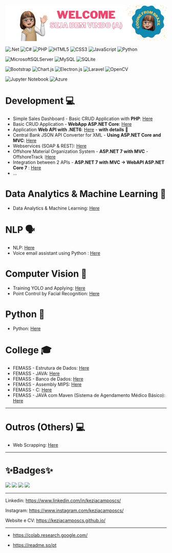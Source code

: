 ![alt text](https://raw.githubusercontent.com/keziacamposcs/keziacamposcs/main/README/Welcome.png)

![.Net](https://img.shields.io/badge/.NET-5C2D91?style=for-the-badge&logo=.net&logoColor=white)
![C#](https://img.shields.io/badge/c%23-%23239120.svg?style=for-the-badge&logo=c-sharp&logoColor=white)
![PHP](https://img.shields.io/badge/php-%23777BB4.svg?style=for-the-badge&logo=php&logoColor=white)
![HTML5](https://img.shields.io/badge/html5-%23E34F26.svg?style=for-the-badge&logo=html5&logoColor=white)
![CSS3](https://img.shields.io/badge/css3-%231572B6.svg?style=for-the-badge&logo=css3&logoColor=white)
![JavaScript](https://img.shields.io/badge/javascript-%23323330.svg?style=for-the-badge&logo=javascript&logoColor=%23F7DF1E)
![Python](https://img.shields.io/badge/python-3670A0?style=for-the-badge&logo=python&logoColor=ffdd54)

![MicrosoftSQLServer](https://img.shields.io/badge/Microsoft%20SQL%20Server-CC2927?style=for-the-badge&logo=microsoft%20sql%20server&logoColor=white)
![MySQL](https://img.shields.io/badge/mysql-%2300f.svg?style=for-the-badge&logo=mysql&logoColor=white)
![SQLite](https://img.shields.io/badge/sqlite-%2307405e.svg?style=for-the-badge&logo=sqlite&logoColor=white)

![Bootstrap](https://img.shields.io/badge/bootstrap-%238511FA.svg?style=for-the-badge&logo=bootstrap&logoColor=white)
![Chart.js](https://img.shields.io/badge/chart.js-F5788D.svg?style=for-the-badge&logo=chart.js&logoColor=white)
![Electron.js](https://img.shields.io/badge/Electron-191970?style=for-the-badge&logo=Electron&logoColor=white)
![Laravel](https://img.shields.io/badge/laravel-%23FF2D20.svg?style=for-the-badge&logo=laravel&logoColor=white)
![OpenCV](https://img.shields.io/badge/opencv-%23white.svg?style=for-the-badge&logo=opencv&logoColor=white)

![Jupyter Notebook](https://img.shields.io/badge/jupyter-%23FA0F00.svg?style=for-the-badge&logo=jupyter&logoColor=white)
![Azure](https://img.shields.io/badge/azure-%230072C6.svg?style=for-the-badge&logo=microsoftazure&logoColor=white)

# Development 💻
* Simple Sales Dashboard - Basic CRUD Application with **PHP**: [Here](https://github.com/keziacamposcs/DashboardVendasSimples)
* Basic CRUD Application - **WebApp ASP.NET Core**: [Here](https://github.com/keziacamposcs/ASP.NETCore_CRUD)
* Application **Web API with .NET6**: [Here](https://github.com/keziacamposcs/WebAPI_NET6_Filmes) - **with details** 👀
* Central Bank JSON API Converter for XML - **Using ASP.NET Core and MVC**: [Here](https://github.com/keziacamposcs/Web_Json_to_XML) 
* Webservices (SOAP & REST): [Here](https://github.com/keziacamposcs/WebServices)
* Offshore Material Organization System - **ASP.NET 7 with MVC** - OffshoreTrack :[Here](https://github.com/keziacamposcs/OffshoreTrack)
* Integration between 2 APIs - **ASP.NET 7 with MVC → WebAPI ASP.NET Core 7**  : [Here](https://github.com/keziacamposcs/IntegrationAPI)
* ...


# Data Analytics & Machine Learning 🎲
* Data Analytics & Machine Learning: [Here](https://github.com/keziacamposcs/AnaliseDeDados-e-MachineLearning)


# NLP 🗣️
* NLP: [Here](https://github.com/keziacamposcs/NLP)
* Voice email assistant using Python : [Here](https://github.com/keziacamposcs/AssistenteDeEmail)


# Computer Vision 👀
*  Training YOLO and Applying: [Here](https://github.com/keziacamposcs/TreinandocomYOLOeAplicando)
*  Point Control by Facial Recognition: [Here](https://github.com/keziacamposcs/ControlePontoReconhecimentoFacial)


# Python 🐍
*  Python: [Here](https://github.com/keziacamposcs/Python)


# College 🎓
*  FEMASS - Estrutura de Dados: [Here](https://github.com/keziacamposcs/Femass_EstruturaDeDados_C)
*  FEMASS - JAVA: [Here](https://github.com/keziacamposcs/Femass_Java)
*  FEMASS - Banco de Dados: [Here](https://github.com/keziacamposcs/Femass_BancoDeDados)
*  FEMASS - Assembly MIPS: [Here](https://github.com/keziacamposcs/Femass_AssemblyMIPS)
*  FEMASS - C: [Here](https://github.com/keziacamposcs/Femass_C)
*  FEMASS - JAVA com Maven (Sistema de Agendamento Médico Básico): [Here](https://github.com/keziacamposcs/Femass_AgendaMedico)
---

# Outros (Others) 💻

*  Web Scrapping: [Here](https://github.com/keziacamposcs/WebScraping)

---
# ✨Badges✨
<p float="left">
<img src="https://user-images.githubusercontent.com/32270979/171940444-0e079dd1-e583-4bc8-870b-b4e339c40ae0.png"width="100"/>
<img src="https://user-images.githubusercontent.com/32270979/171940525-d0c0a8ea-0552-4344-b56d-63f76d430298.png" width="100"/>
<img src="https://user-images.githubusercontent.com/32270979/171940570-cbdb5b37-75c3-4815-9b84-f53f192d8061.png" width="100"/>
<img src="https://user-images.githubusercontent.com/32270979/171940596-2420a3c6-21aa-4b0e-a423-fe37f42b7403.png" width="100"/>
</p>

---

Linkedin: https://www.linkedin.com/in/keziacamposcs/

Instagram: https://www.instagram.com/keziacamposcs/

Website e CV: https://keziacamposcs.github.io/

---
- https://colab.research.google.com/

- https://readme.so/pt
